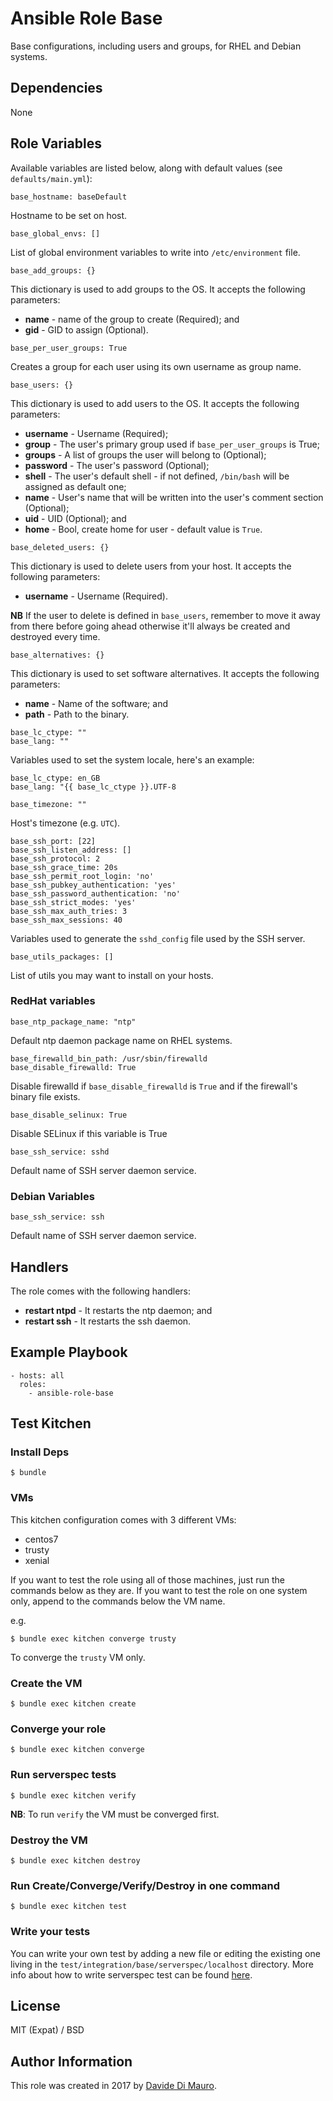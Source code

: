 # Ansible Role Base

Base configurations, including users and groups, for RHEL and Debian systems.

## Dependencies

None

## Role Variables

Available variables are listed below, along with default values (see `defaults/main.yml`):

```
base_hostname: baseDefault
```

Hostname to be set on host.

```
base_global_envs: []
```

List of global environment variables to write into `/etc/environment` file.

```
base_add_groups: {}
```

This dictionary is used to add groups to the OS. It accepts the following parameters:

* **name** - name of the group to create (Required); and
* **gid** - GID to assign (Optional).

```
base_per_user_groups: True
```

Creates a group for each user using its own username as group name.

```
base_users: {}
```

This dictionary is used to add users to the OS. It accepts the following parameters:

* **username** - Username (Required);
* **group**    - The user's primary group used if `base_per_user_groups` is True;
* **groups**   - A list of groups the user will belong to (Optional);
* **password** - The user's password (Optional);
* **shell**    - The user's default shell - if not defined, `/bin/bash` will be assigned as default one;
* **name**     - User's name that will be written into the user's comment section (Optional);
* **uid**      - UID (Optional); and
* **home**     - Bool, create home for user - default value is `True`.

```
base_deleted_users: {}
```

This dictionary is used to delete users from your host. It accepts the following parameters:

* **username** - Username (Required).

**NB** If the user to delete is defined in `base_users`, remember to move it away from there before going ahead otherwise it'll always be created and destroyed every time.

```
base_alternatives: {}
```

This dictionary is used to set software alternatives. It accepts the following parameters:

* **name** - Name of the software; and
* **path** - Path to the binary.

```
base_lc_ctype: ""
base_lang: ""
```

Variables used to set the system locale, here's an example:

```
base_lc_ctype: en_GB
base_lang: "{{ base_lc_ctype }}.UTF-8
```

```
base_timezone: ""
```

Host's timezone (e.g. `UTC`).

```
base_ssh_port: [22]
base_ssh_listen_address: []
base_ssh_protocol: 2
base_ssh_grace_time: 20s
base_ssh_permit_root_login: 'no'
base_ssh_pubkey_authentication: 'yes'
base_ssh_password_authentication: 'no'
base_ssh_strict_modes: 'yes'
base_ssh_max_auth_tries: 3
base_ssh_max_sessions: 40
```

Variables used to generate the `sshd_config` file used by the SSH server.

```
base_utils_packages: []
```

List of utils you may want to install on your hosts.

### RedHat variables

```
base_ntp_package_name: "ntp"
```

Default ntp daemon package name on RHEL systems.

```
base_firewalld_bin_path: /usr/sbin/firewalld
base_disable_firewalld: True
```

Disable firewalld if `base_disable_firewalld` is `True` and if the firewall's binary file exists.

```
base_disable_selinux: True
```

Disable SELinux if this variable is True

```
base_ssh_service: sshd
```

Default name of SSH server daemon service.

### Debian Variables

```
base_ssh_service: ssh
```

Default name of SSH server daemon service.

## Handlers

The role comes with the following handlers:

* **restart ntpd** - It restarts the ntp daemon; and
* **restart ssh** - It restarts the ssh daemon.

## Example Playbook

```
- hosts: all
  roles:
    - ansible-role-base
```

## Test Kitchen

### Install Deps

```
$ bundle
```

### VMs

This kitchen configuration comes with 3 different VMs:

* centos7
* trusty
* xenial

If you want to test the role using all of those machines, just run the commands below as they are. If you want to test the role on one system only, append to the commands below the VM name.

e.g.

```
$ bundle exec kitchen converge trusty
```

To converge the `trusty` VM only.

### Create the VM

```
$ bundle exec kitchen create
```

### Converge your role

```
$ bundle exec kitchen converge
```

### Run serverspec tests

```
$ bundle exec kitchen verify
```

**NB**: To run `verify` the VM must be converged first.

### Destroy the VM

```
$ bundle exec kitchen destroy
```

### Run Create/Converge/Verify/Destroy in one command

```
$ bundle exec kitchen test
```

### Write your tests

You can write your own test by adding a new file or editing the existing one living in the `test/integration/base/serverspec/localhost` directory. More info about how to write serverspec test can be found [here](http://serverspec.org/).

## License

MIT (Expat) / BSD

## Author Information

This role was created in 2017 by [Davide Di Mauro](https://github.com/darkraiden).
